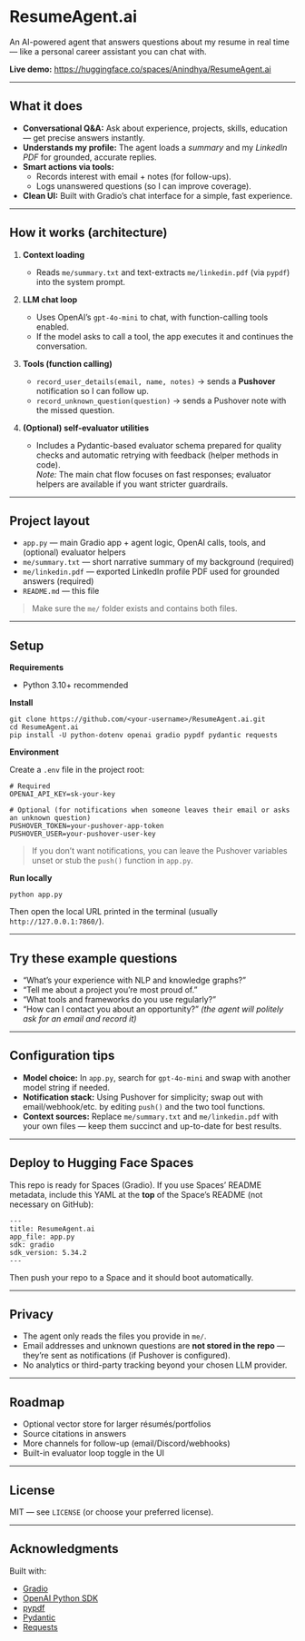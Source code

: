 # ResumeAgent.ai

An AI-powered agent that answers questions about my resume in real time — like a personal career assistant you can chat with.

**Live demo:** https://huggingface.co/spaces/Anindhya/ResumeAgent.ai

---

## What it does

- **Conversational Q&A:** Ask about experience, projects, skills, education — get precise answers instantly.
- **Understands my profile:** The agent loads a *summary* and my *LinkedIn PDF* for grounded, accurate replies.
- **Smart actions via tools:**  
  - Records interest with email + notes (for follow-ups).  
  - Logs unanswered questions (so I can improve coverage).
- **Clean UI:** Built with Gradio’s chat interface for a simple, fast experience.

---

## How it works (architecture)

1. **Context loading**
   - Reads `me/summary.txt` and text-extracts `me/linkedin.pdf` (via `pypdf`) into the system prompt.

2. **LLM chat loop**
   - Uses OpenAI’s `gpt-4o-mini` to chat, with function-calling tools enabled.
   - If the model asks to call a tool, the app executes it and continues the conversation.

3. **Tools (function calling)**
   - `record_user_details(email, name, notes)` → sends a **Pushover** notification so I can follow up.
   - `record_unknown_question(question)` → sends a Pushover note with the missed question.

4. **(Optional) self-evaluator utilities**
   - Includes a Pydantic-based evaluator schema prepared for quality checks and automatic retrying with feedback (helper methods in code).  
     *Note:* The main chat flow focuses on fast responses; evaluator helpers are available if you want stricter guardrails.

---

## Project layout

- `app.py` — main Gradio app + agent logic, OpenAI calls, tools, and (optional) evaluator helpers  
- `me/summary.txt` — short narrative summary of my background (required)  
- `me/linkedin.pdf` — exported LinkedIn profile PDF used for grounded answers (required)  
- `README.md` — this file

> Make sure the `me/` folder exists and contains both files.

---

## Setup

**Requirements**
- Python 3.10+ recommended

**Install**
    
    git clone https://github.com/<your-username>/ResumeAgent.ai.git
    cd ResumeAgent.ai
    pip install -U python-dotenv openai gradio pypdf pydantic requests

**Environment**

Create a `.env` file in the project root:

    # Required
    OPENAI_API_KEY=sk-your-key

    # Optional (for notifications when someone leaves their email or asks an unknown question)
    PUSHOVER_TOKEN=your-pushover-app-token
    PUSHOVER_USER=your-pushover-user-key

> If you don’t want notifications, you can leave the Pushover variables unset or stub the `push()` function in `app.py`.

**Run locally**

    python app.py

Then open the local URL printed in the terminal (usually `http://127.0.0.1:7860/`).

---

## Try these example questions

- “What’s your experience with NLP and knowledge graphs?”  
- “Tell me about a project you’re most proud of.”  
- “What tools and frameworks do you use regularly?”  
- “How can I contact you about an opportunity?” *(the agent will politely ask for an email and record it)*

---

## Configuration tips

- **Model choice:** In `app.py`, search for `gpt-4o-mini` and swap with another model string if needed.
- **Notification stack:** Using Pushover for simplicity; swap out with email/webhook/etc. by editing `push()` and the two tool functions.
- **Context sources:** Replace `me/summary.txt` and `me/linkedin.pdf` with your own files — keep them succinct and up-to-date for best results.

---

## Deploy to Hugging Face Spaces

This repo is ready for Spaces (Gradio). If you use Spaces’ README metadata, include this YAML at the **top** of the Space’s README (not necessary on GitHub):

    ---
    title: ResumeAgent.ai
    app_file: app.py
    sdk: gradio
    sdk_version: 5.34.2
    ---

Then push your repo to a Space and it should boot automatically.

---

## Privacy

- The agent only reads the files you provide in `me/`.  
- Email addresses and unknown questions are **not stored in the repo** — they’re sent as notifications (if Pushover is configured).  
- No analytics or third-party tracking beyond your chosen LLM provider.

---

## Roadmap

- Optional vector store for larger résumés/portfolios  
- Source citations in answers  
- More channels for follow-up (email/Discord/webhooks)  
- Built-in evaluator loop toggle in the UI

---

## License

MIT — see `LICENSE` (or choose your preferred license).

---

## Acknowledgments

Built with:
- [Gradio](https://gradio.app/)
- [OpenAI Python SDK](https://github.com/openai/openai-python)
- [pypdf](https://pypi.org/project/pypdf/)
- [Pydantic](https://docs.pydantic.dev/)
- [Requests](https://requests.readthedocs.io/)
